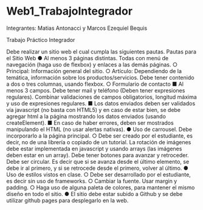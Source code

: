 # Web1_TrabajoIntegrador
Integrantes: Matias Antonacci y Marcos Ezequiel Bequis

Trabajo Práctico Integrador

Debe realizar un sitio web el cual cumpla las siguientes pautas.
Pautas para el Sitio Web
● Al menos 3 páginas distintas. Todas con menú de navegación (haga uso de flexbox)
y enlaces a las demás páginas.
○ Principal: Información general del sitio.
○ Artículo: Dependiendo de la temática, información sobre los
productos/servicios. Debe tener contenido a dos o tres columnas, usando
flexbox.
○ Formulario de contacto
■ Al menos 3 campos. Debe tener mail y teléfono (Deben tener
expresiones regulares). Combinar validaciones de campos
obligatorios, longitud máxima y uso de expresiones regulares.
■ Los datos enviados deben ser validados vía javascript (no basta con
HTML5) y en caso de estar bien, se debe agregar html a la página
mostrando los datos enviados (usando createElement).
■ En caso de haber errores, deben ser mostrados manipulando el
HTML (no usar alertas nativas).
● Uso de carrousel. Debe incorporarlo a la página principal.
○ Debe ser creado por el estudiante, es decir, no de una librería o copiado de
un tutorial. La rotación de imágenes debe estar implementada en javascript y
usando arrays (las imágenes deben estar en un array). Debe tener botones
para avanzar y retroceder. Debe ser circular. Es decir que si se avanza
desde el último elemento, se debe ir al primero, y si se retrocede desde el
primero, volver al último.
● Uso de estilos vistos en clase.
○ Debe ser desarrollado por el estudiante, es decir sin uso de frameworks.
○ Cambiar la fuente. Usar margin y padding.
○ Haga uso de alguna paleta de colores, para mantener el mismo diseño en
todo el sitio.
● El sitio debe estar subido a Github y se debe utilizar github pages para desplegarlo
en la web.
